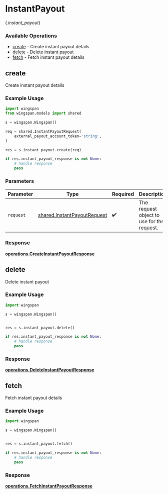 # InstantPayout
(*.instant_payout*)

### Available Operations

* [create](#create) - Create instant payout details
* [delete](#delete) - Delete instant payout
* [fetch](#fetch) - Fetch instant payout details

## create

Create instant payout details

### Example Usage

```python
import wingspan
from wingspan.models import shared

s = wingspan.Wingspan()

req = shared.InstantPayoutRequest(
    external_payout_account_token='string',
)

res = s.instant_payout.create(req)

if res.instant_payout_response is not None:
    # handle response
    pass
```

### Parameters

| Parameter                                                                  | Type                                                                       | Required                                                                   | Description                                                                |
| -------------------------------------------------------------------------- | -------------------------------------------------------------------------- | -------------------------------------------------------------------------- | -------------------------------------------------------------------------- |
| `request`                                                                  | [shared.InstantPayoutRequest](../../models/shared/instantpayoutrequest.md) | :heavy_check_mark:                                                         | The request object to use for the request.                                 |


### Response

**[operations.CreateInstantPayoutResponse](../../models/operations/createinstantpayoutresponse.md)**


## delete

Delete instant payout

### Example Usage

```python
import wingspan

s = wingspan.Wingspan()


res = s.instant_payout.delete()

if res.instant_payout_response is not None:
    # handle response
    pass
```


### Response

**[operations.DeleteInstantPayoutResponse](../../models/operations/deleteinstantpayoutresponse.md)**


## fetch

Fetch instant payout details

### Example Usage

```python
import wingspan

s = wingspan.Wingspan()


res = s.instant_payout.fetch()

if res.instant_payout_response is not None:
    # handle response
    pass
```


### Response

**[operations.FetchInstantPayoutResponse](../../models/operations/fetchinstantpayoutresponse.md)**

